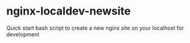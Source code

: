 # nginx-localdev-newsite
Quick start bash script to create a new nginx site on your localhost for development

